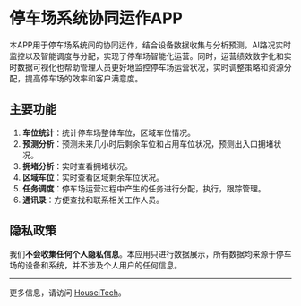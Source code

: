 # 停车场系统协同运作APP

本APP用于停车场系统间的协同运作，结合设备数据收集与分析预测，AI路况实时监控以及智能调度与分配，实现了停车场智能化运营。同时，运营绩效数字化和实时数据可视化也帮助管理人员更好地监控停车场运营状况，实时调整策略和资源分配，提高停车场的效率和客户满意度。

## 主要功能

1. **车位统计**：统计停车场整体车位，区域车位情况。
2. **预测分析**：预测未来几小时后剩余车位和占用车位状况，预测出入口拥堵状况。
3. **拥堵分析**：实时查看拥堵状况。
4. **区域车位**：实时查看区域剩余车位状况。
5. **任务调度**：停车场运营过程中产生的任务进行分配，执行，跟踪管理。
6. **通讯录**：方便查找和联系相关工作人员。

## 隐私政策

我们**不会收集任何个人隐私信息**。本应用只进行数据展示，所有数据均来源于停车场的设备和系统，并不涉及个人用户的任何信息。

---

更多信息，请访问 [HouseiTech](https://www.houseitech.com/)。
